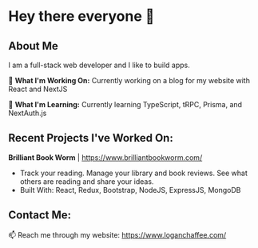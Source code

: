 # Hey there everyone 👋

## About Me

I am a full-stack web developer and I like to build apps.

:wrench: **What I'm Working On:** Currently working on a blog for my website with React and NextJS

:seedling: **What I'm Learning:** Currently learning TypeScript, tRPC, Prisma, and NextAuth.js

## Recent Projects I've Worked On:

**Brilliant Book Worm** | https://www.brilliantbookworm.com/
- Track your reading. Manage your library and book reviews. See what others are reading and share your ideas.
- Built With: React, Redux, Bootstrap, NodeJS, ExpressJS, MongoDB


## Contact Me:
📫  Reach me through my website: https://www.loganchaffee.com/
